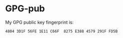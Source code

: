 # GPG-pub
My GPG public key fingerprint is:
```
4804 3D1F 56FE 1E11 C66F  8275 E388 4579 291F FD5B
```
